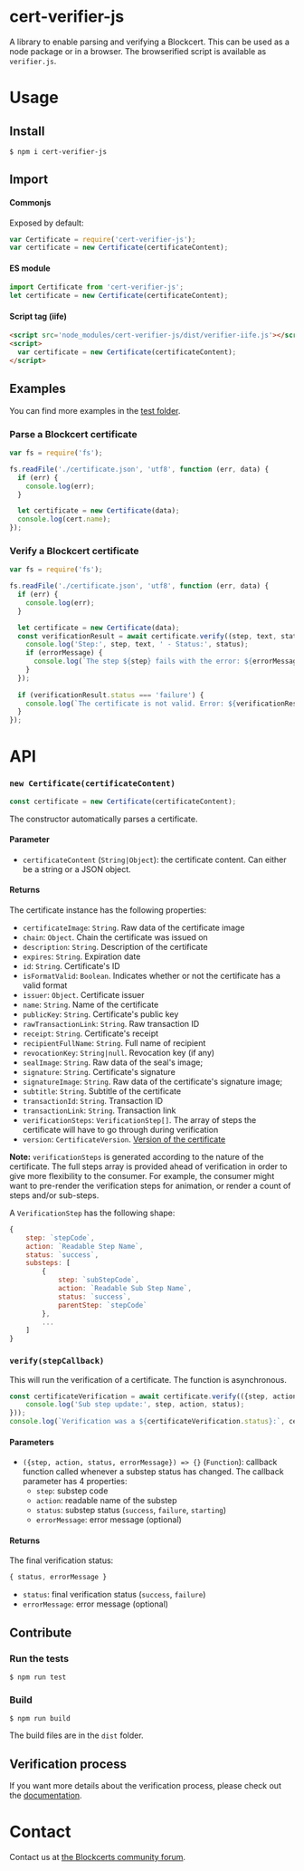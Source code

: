 # cert-verifier-js

A library to enable parsing and verifying a Blockcert. This can be used as a node package or in a browser. The browserified script is available as `verifier.js`.

# Usage

## Install

```shell
$ npm i cert-verifier-js
```

## Import

#### Commonjs
Exposed by default:

```javascript
var Certificate = require('cert-verifier-js');
var certificate = new Certificate(certificateContent);
```

#### ES module
```javascript
import Certificate from 'cert-verifier-js';
let certificate = new Certificate(certificateContent);
```

#### Script tag (iife)
```html
<script src='node_modules/cert-verifier-js/dist/verifier-iife.js'></script>
<script>
  var certificate = new Certificate(certificateContent);
</script>
```

## Examples

You can find more examples in the [test folder](./test/e2e/).

### Parse a Blockcert certificate

```javascript
var fs = require('fs');

fs.readFile('./certificate.json', 'utf8', function (err, data) {
  if (err) {
    console.log(err);
  }

  let certificate = new Certificate(data);
  console.log(cert.name);
});
```

### Verify a Blockcert certificate

```javascript
var fs = require('fs');

fs.readFile('./certificate.json', 'utf8', function (err, data) {
  if (err) {
    console.log(err);
  }

  let certificate = new Certificate(data);
  const verificationResult = await certificate.verify((step, text, status, errorMessage) => {
    console.log('Step:', step, text, ' - Status:', status);
    if (errorMessage) {
      console.log(`The step ${step} fails with the error: ${errorMessage}`);
    }
  });
  
  if (verificationResult.status === 'failure') {
    console.log(`The certificate is not valid. Error: ${verificationResult.errorMessage}`);
  }
});
```

# API

### `new Certificate(certificateContent)`
```javascript
const certificate = new Certificate(certificateContent);
```
The constructor automatically parses a certificate.

#### Parameter
- `certificateContent` (`String|Object`): the certificate content. Can either be a string or a JSON object.

#### Returns
The certificate instance has the following properties:
- `certificateImage`: `String`. Raw data of the certificate image
- `chain`: `Object`. Chain the certificate was issued on
- `description`: `String`. Description of the certificate
- `expires`: `String`. Expiration date
- `id`: `String`. Certificate's ID
- `isFormatValid`: `Boolean`. Indicates whether or not the certificate has a valid format
- `issuer`: `Object`. Certificate issuer
- `name`: `String`. Name of the certificate
- `publicKey`: `String`. Certificate's public key
- `rawTransactionLink`: `String`. Raw transaction ID
- `receipt`: `String`. Certificate's receipt
- `recipientFullName`: `String`. Full name of recipient
- `revocationKey`: `String|null`. Revocation key (if any)
- `sealImage`: `String`. Raw data of the seal's image;
- `signature`: `String`. Certificate's signature
- `signatureImage`: `String`. Raw data of the certificate's signature image;
- `subtitle`: `String`. Subtitle of the certificate
- `transactionId`: `String`. Transaction ID
- `transactionLink`: `String`. Transaction link
- `verificationSteps`: `VerificationStep[]`. The array of steps the certificate will have to go through during verification
- `version`: `CertificateVersion`. [Version of the certificate](https://github.com/blockchain-certificates/cert-verifier-js/blob/v2-wip/config/default.js#L60)

**Note:** `verificationSteps` is generated according to the nature of the certificate. The full steps array is provided ahead of verification in order to give more flexibility to the consumer. For example, the consumer might want to pre-render the verification steps for animation, or render a count of steps and/or sub-steps.

A `VerificationStep` has the following shape:
```javascript
{
    step: `stepCode`,
    action: `Readable Step Name`,
    status: `success`,
    substeps: [
        {
            step: `subStepCode`,
            action: `Readable Sub Step Name`,
            status: `success`,
            parentStep: `stepCode`
        },
        ...
    ]
}
```

### `verify(stepCallback)`
This will run the verification of a certificate. The function is asynchronous.

```javascript
const certificateVerification = await certificate.verify(({step, action, status, errorMessage}) => {
    console.log('Sub step update:', step, action, status);
}));
console.log(`Verification was a ${certificateVerification.status}:`, certificateVerification.errorMessage);
```

#### Parameters
- `({step, action, status, errorMessage}) => {}` (`Function`): callback function called whenever a substep status has changed. The callback parameter has 4 properties: 
  - `step`: substep code
  - `action`: readable name of the substep
  - `status`: substep status (`success`, `failure`, `starting`)
  - `errorMessage`: error message (optional)

#### Returns
The final verification status:
```javascript
{ status, errorMessage }
```
- `status`: final verification status (`success`, `failure`)
- `errorMessage`: error message (optional)


## Contribute

### Run the tests
```shell
$ npm run test
```

### Build
```shell
$ npm run build
```
The build files are in the `dist` folder.

## Verification process
If you want more details about the verification process, please check out the [documentation](./docs/verification-process.md). 

# Contact

Contact us at [the Blockcerts community forum](http://community.blockcerts.org/).
